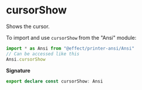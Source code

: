 # cursorShow

Shows the cursor.

To import and use `cursorShow` from the "Ansi" module:

```ts
import * as Ansi from "@effect/printer-ansi/Ansi"
// Can be accessed like this
Ansi.cursorShow
```

**Signature**

```ts
export declare const cursorShow: Ansi
```
